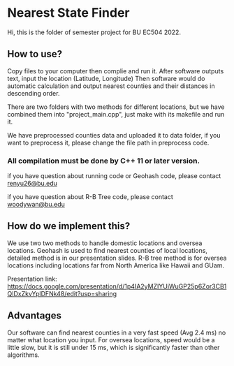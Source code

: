 # Nearest State Finder
Hi, this is the folder of semester project for BU EC504 2022.
## How to use?

Copy files to your computer then complie and run it. After software outputs text, input the location (Latitude, Longitude)
Then software would do automatic calculation and output nearest counties and their distances in descending order. 

There are two folders with two methods for different locations, but we have combined them into "project_main.cpp", just make with its makefile and run it.

We have preprocessed counties data and uploaded it to data folder, if you want to preprocess it, please change the file path in preprocess code.

### All compilation must be done by C++ 11 or later version.

if you have question about running code or Geohash code, please contact renyu26@bu.edu

if you have question about R-B Tree code, please contact woodywan@bu.edu 

## How do we implement this?

We use two two methods to handle domestic locations and oversea locations. Geohash is used to find nearest counties of local locations, detailed method is in our presentation slides. R-B tree method is for oversea locations including locations far from North America like Hawaii and GUam. 

Presentation link: https://docs.google.com/presentation/d/1p4IA2yMZIYUiWuGP25p6Zor3CB1QIDxZkvYplDFNk48/edit?usp=sharing

## Advantages

Our software can find nearest counties in a very fast speed (Avg 2.4 ms) no matter what location you input. For oversea locations, speed would be a little slow, but it is still under 15 ms, which is significantly faster than other algorithms. 
